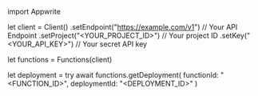 import Appwrite

let client = Client()
    .setEndpoint("https://example.com/v1") // Your API Endpoint
    .setProject("<YOUR_PROJECT_ID>") // Your project ID
    .setKey("<YOUR_API_KEY>") // Your secret API key

let functions = Functions(client)

let deployment = try await functions.getDeployment(
    functionId: "<FUNCTION_ID>",
    deploymentId: "<DEPLOYMENT_ID>"
)

